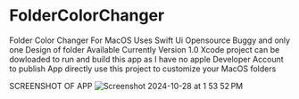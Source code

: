 # FolderColorChanger
Folder Color Changer For MacOS
Uses Swift Ui
Opensource
Buggy and only one Design of folder Available Currently
Version 1.0
Xcode project can be dowloaded to run and build this app as I have no apple Developer Account to publish App directly
use this project to customize your MacOS folders

SCREENSHOT OF APP
![Screenshot 2024-10-28 at 1 53 52 PM](https://github.com/user-attachments/assets/3df2b811-f489-4337-8dde-46d60236a9c6)
